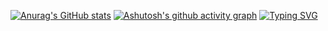 [![Anurag's GitHub stats](https://github-readme-stats.vercel.app/api?username=haoeixc)](https://github.com/anuraghazra/github-readme-stats)
[![Ashutosh's github activity graph](https://github-readme-activity-graph.vercel.app/graph?username=haoeixc)](https://github.com/ashutosh00710/github-readme-activity-graph)
[![Typing SVG](https://readme-typing-svg.demolab.com/?lines=I+Am+Small+White;Take+Care+Of+Me)](https://git.io/typing-svg)
